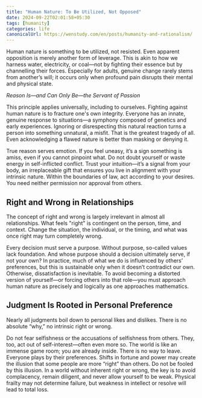 ```yaml
---
title: "Human Nature: To Be Utilized, Not Opposed"
date: 2024-09-22T02:01:58+05:30
tags: [humanity]
categories: life 
canonicalUrl: https://wenstudy.com/en/posts/humanity-and-rationalism/
---
```


Human nature is something to be utilized, not resisted. Even apparent opposition is merely another form of leverage. This is akin to how we harness water, electricity, or coal—not by fighting their essence but by channelling their forces. Especially for adults, genuine change rarely stems from another’s will; it occurs only when profound pain disrupts their mental and physical state.

_Reason Is—and Can Only Be—the Servant of Passion_

This principle applies universally, including to ourselves. Fighting against human nature is to fracture one's own integrity. Everyone has an innate, genuine response to situations—a symphony composed of genetics and early experiences. Ignoring or disrespecting this natural reaction turns a person into something unnatural, a misfit. That is the greatest tragedy of all. Even acknowledging a flawed nature is better than masking or denying it.

True reason serves emotion. If you feel uneasy, it’s a sign something is amiss, even if you cannot pinpoint what. Do not doubt yourself or waste energy in self-inflicted conflict. Trust your intuition—it’s a signal from your body, an irreplaceable gift that ensures you live in alignment with your intrinsic nature. Within the boundaries of law, act according to your desires. You need neither permission nor approval from others.

## Right and Wrong in Relationships

The concept of right and wrong is largely irrelevant in almost all relationships. What feels "right" is contingent on the person, time, and context. Change the situation, the individual, or the timing, and what was once right may turn completely wrong.

Every decision must serve a purpose. Without purpose, so-called values lack foundation. And whose purpose should a decision ultimately serve, if not your own? In practice, much of what we do is influenced by others’ preferences, but this is sustainable only when it doesn’t contradict our own. Otherwise, dissatisfaction is inevitable. To avoid becoming a distorted version of yourself—or forcing others into that role—you must approach human nature as precisely and logically as one approaches mathematics.

## Judgment Is Rooted in Personal Preference

Nearly all judgments boil down to personal likes and dislikes. There is no absolute “why,” no intrinsic right or wrong.

Do not fear selfishness or the accusations of selfishness from others. They, too, act out of self-interest—often even more so. The world is like an immense game room; you are already inside. There is no way to leave. Everyone plays by their preferences. Shifts in fortune and power may create the illusion that some people are more “right” than others. Do not be fooled by this illusion. In a world without inherent right or wrong, the key is to avoid complacency, remain diligent, and never allow yourself to be weak. Physical frailty may not determine failure, but weakness in intellect or resolve will lead to total loss.
